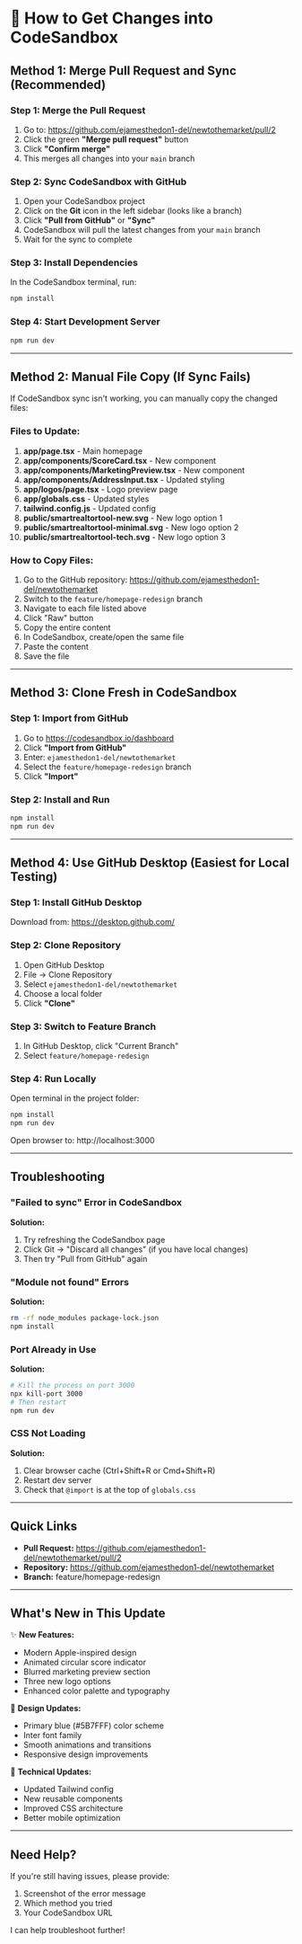 # 🚀 How to Get Changes into CodeSandbox

## Method 1: Merge Pull Request and Sync (Recommended)

### Step 1: Merge the Pull Request
1. Go to: https://github.com/ejamesthedon1-del/newtothemarket/pull/2
2. Click the green **"Merge pull request"** button
3. Click **"Confirm merge"**
4. This merges all changes into your `main` branch

### Step 2: Sync CodeSandbox with GitHub
1. Open your CodeSandbox project
2. Click on the **Git** icon in the left sidebar (looks like a branch)
3. Click **"Pull from GitHub"** or **"Sync"**
4. CodeSandbox will pull the latest changes from your `main` branch
5. Wait for the sync to complete

### Step 3: Install Dependencies
In the CodeSandbox terminal, run:
```bash
npm install
```

### Step 4: Start Development Server
```bash
npm run dev
```

---

## Method 2: Manual File Copy (If Sync Fails)

If CodeSandbox sync isn't working, you can manually copy the changed files:

### Files to Update:

1. **app/page.tsx** - Main homepage
2. **app/components/ScoreCard.tsx** - New component
3. **app/components/MarketingPreview.tsx** - New component
4. **app/components/AddressInput.tsx** - Updated styling
5. **app/logos/page.tsx** - Logo preview page
6. **app/globals.css** - Updated styles
7. **tailwind.config.js** - Updated config
8. **public/smartrealtortool-new.svg** - New logo option 1
9. **public/smartrealtortool-minimal.svg** - New logo option 2
10. **public/smartrealtortool-tech.svg** - New logo option 3

### How to Copy Files:
1. Go to the GitHub repository: https://github.com/ejamesthedon1-del/newtothemarket
2. Switch to the `feature/homepage-redesign` branch
3. Navigate to each file listed above
4. Click "Raw" button
5. Copy the entire content
6. In CodeSandbox, create/open the same file
7. Paste the content
8. Save the file

---

## Method 3: Clone Fresh in CodeSandbox

### Step 1: Import from GitHub
1. Go to https://codesandbox.io/dashboard
2. Click **"Import from GitHub"**
3. Enter: `ejamesthedon1-del/newtothemarket`
4. Select the `feature/homepage-redesign` branch
5. Click **"Import"**

### Step 2: Install and Run
```bash
npm install
npm run dev
```

---

## Method 4: Use GitHub Desktop (Easiest for Local Testing)

### Step 1: Install GitHub Desktop
Download from: https://desktop.github.com/

### Step 2: Clone Repository
1. Open GitHub Desktop
2. File → Clone Repository
3. Select `ejamesthedon1-del/newtothemarket`
4. Choose a local folder
5. Click **"Clone"**

### Step 3: Switch to Feature Branch
1. In GitHub Desktop, click "Current Branch"
2. Select `feature/homepage-redesign`

### Step 4: Run Locally
Open terminal in the project folder:
```bash
npm install
npm run dev
```

Open browser to: http://localhost:3000

---

## Troubleshooting

### "Failed to sync" Error in CodeSandbox
**Solution:**
1. Try refreshing the CodeSandbox page
2. Click Git → "Discard all changes" (if you have local changes)
3. Then try "Pull from GitHub" again

### "Module not found" Errors
**Solution:**
```bash
rm -rf node_modules package-lock.json
npm install
```

### Port Already in Use
**Solution:**
```bash
# Kill the process on port 3000
npx kill-port 3000
# Then restart
npm run dev
```

### CSS Not Loading
**Solution:**
1. Clear browser cache (Ctrl+Shift+R or Cmd+Shift+R)
2. Restart dev server
3. Check that `@import` is at the top of `globals.css`

---

## Quick Links

- **Pull Request:** https://github.com/ejamesthedon1-del/newtothemarket/pull/2
- **Repository:** https://github.com/ejamesthedon1-del/newtothemarket
- **Branch:** feature/homepage-redesign

---

## What's New in This Update

✨ **New Features:**
- Modern Apple-inspired design
- Animated circular score indicator
- Blurred marketing preview section
- Three new logo options
- Enhanced color palette and typography

🎨 **Design Updates:**
- Primary blue (#5B7FFF) color scheme
- Inter font family
- Smooth animations and transitions
- Responsive design improvements

🔧 **Technical Updates:**
- Updated Tailwind config
- New reusable components
- Improved CSS architecture
- Better mobile optimization

---

## Need Help?

If you're still having issues, please provide:
1. Screenshot of the error message
2. Which method you tried
3. Your CodeSandbox URL

I can help troubleshoot further!